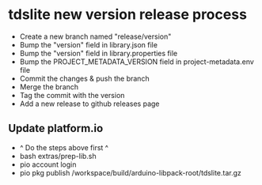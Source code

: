 # tdslite new version release process

- Create a new branch named "release/version"
- Bump the "version" field in library.json file
- Bump the "version" field in library.properties file
- Bump the PROJECT_METADATA_VERSION field in project-metadata.env file
- Commit the changes & push the branch
- Merge the branch
- Tag the commit with the version
- Add a new release to github releases page

## Update platform.io

- ^ Do the steps above first ^
- bash extras/prep-lib.sh
- pio account login
- pio pkg publish /workspace/build/arduino-libpack-root/tdslite.tar.gz